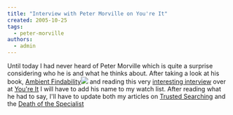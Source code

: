 ```yaml
---
title: "Interview with Peter Morville on You're It"
created: 2005-10-25
tags: 
  - peter-morville
authors: 
  - admin
---
```


Until today I had never heard of Peter Morville which is quite a surprise considering who he is and what he thinks about. After taking a look at his book, [Ambient Findability](http://www.amazon.com/exec/obidos/redirect?link_code=ur2&camp=1789&tag=wwwrussellwar-20&creative=9325&path=http://www.amazon.com/gp/product/0596007655)![](http://www.assoc-amazon.com/e/ir?t=wwwrussellwar-20&l=ur2&o=1) and reading this very [interesting interview](http://tagsonomy.com/index.php/peter-morville-the-tagsonomy-interview/) over at [You're It](http://tagsonomy.com/) I will have to add his name to my watch list. After reading what he had to say, I'll have to update both my articles on [Trusted Searching](http://banapana.troped.com/archives/2005/09/trusted_searchi.html) and the [Death of the Specialist](http://banapana.troped.com/archives/2005/04/the_death_of_th.html)

